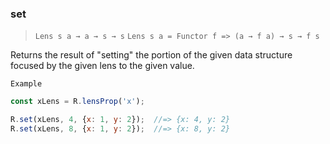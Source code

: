 ### set

> ```Lens s a → a → s → s```
> ```Lens s a = Functor f => (a → f a) → s → f s```

Returns the result of "setting" the portion of the given data structure focused by the given lens to the given value.

`Example`

```js
const xLens = R.lensProp('x');

R.set(xLens, 4, {x: 1, y: 2});  //=> {x: 4, y: 2}
R.set(xLens, 8, {x: 1, y: 2});  //=> {x: 8, y: 2}
```